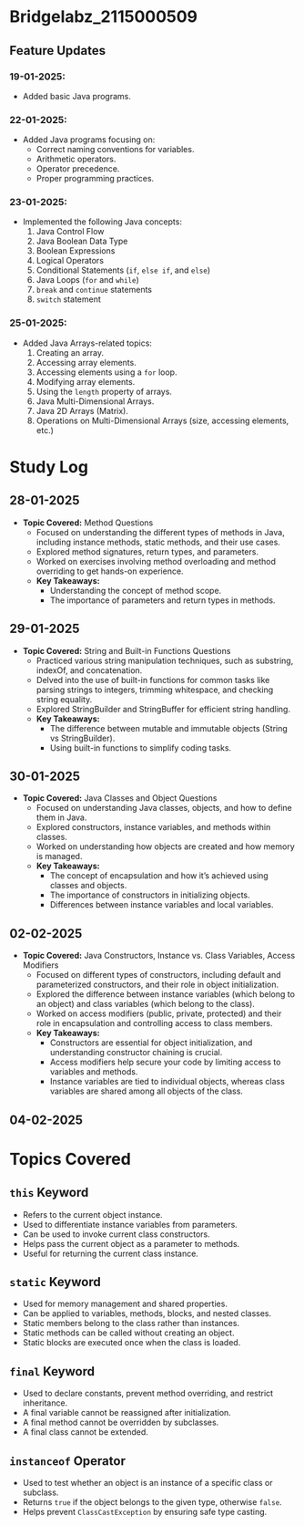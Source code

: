# Bridgelabz_2115000509

## Feature Updates

### 19-01-2025: 
- Added basic Java programs.

### 22-01-2025: 
- Added Java programs focusing on:
  - Correct naming conventions for variables.
  - Arithmetic operators.
  - Operator precedence.
  - Proper programming practices.

### 23-01-2025: 
- Implemented the following Java concepts:
  1. Java Control Flow
  2. Java Boolean Data Type
  3. Boolean Expressions
  4. Logical Operators
  5. Conditional Statements (`if`, `else if`, and `else`)
  6. Java Loops (`for` and `while`)
  7. `break` and `continue` statements
  8. `switch` statement

### 25-01-2025: 
- Added Java Arrays-related topics:
  1. Creating an array.
  2. Accessing array elements.
  3. Accessing elements using a `for` loop.
  4. Modifying array elements.
  5. Using the `length` property of arrays.
  6. Java Multi-Dimensional Arrays.
  7. Java 2D Arrays (Matrix).
  8. Operations on Multi-Dimensional Arrays (size, accessing elements, etc.)

# Study Log

## 28-01-2025
- **Topic Covered:** Method Questions
  - Focused on understanding the different types of methods in Java, including instance methods, static methods, and their use cases.
  - Explored method signatures, return types, and parameters.
  - Worked on exercises involving method overloading and method overriding to get hands-on experience.
  - **Key Takeaways:**
    - Understanding the concept of method scope.
    - The importance of parameters and return types in methods.

## 29-01-2025
- **Topic Covered:** String and Built-in Functions Questions
  - Practiced various string manipulation techniques, such as substring, indexOf, and concatenation.
  - Delved into the use of built-in functions for common tasks like parsing strings to integers, trimming whitespace, and checking string equality.
  - Explored StringBuilder and StringBuffer for efficient string handling.
  - **Key Takeaways:**
    - The difference between mutable and immutable objects (String vs StringBuilder).
    - Using built-in functions to simplify coding tasks.

## 30-01-2025
- **Topic Covered:** Java Classes and Object Questions
  - Focused on understanding Java classes, objects, and how to define them in Java.
  - Explored constructors, instance variables, and methods within classes.
  - Worked on understanding how objects are created and how memory is managed.
  - **Key Takeaways:**
    - The concept of encapsulation and how it’s achieved using classes and objects.
    - The importance of constructors in initializing objects.
    - Differences between instance variables and local variables.

## 02-02-2025
- **Topic Covered:** Java Constructors, Instance vs. Class Variables, Access Modifiers
  - Focused on different types of constructors, including default and parameterized constructors, and their role in object initialization.
  - Explored the difference between instance variables (which belong to an object) and class variables (which belong to the class).
  - Worked on access modifiers (public, private, protected) and their role in encapsulation and controlling access to class members.
  - **Key Takeaways:**
    - Constructors are essential for object initialization, and understanding constructor chaining is crucial.
    - Access modifiers help secure your code by limiting access to variables and methods.
    - Instance variables are tied to individual objects, whereas class variables are shared among all objects of the class.
## 04-02-2025
# Topics Covered

## `this` Keyword
- Refers to the current object instance.
- Used to differentiate instance variables from parameters.
- Can be used to invoke current class constructors.
- Helps pass the current object as a parameter to methods.
- Useful for returning the current class instance.

## `static` Keyword
- Used for memory management and shared properties.
- Can be applied to variables, methods, blocks, and nested classes.
- Static members belong to the class rather than instances.
- Static methods can be called without creating an object.
- Static blocks are executed once when the class is loaded.

## `final` Keyword
- Used to declare constants, prevent method overriding, and restrict inheritance.
- A final variable cannot be reassigned after initialization.
- A final method cannot be overridden by subclasses.
- A final class cannot be extended.

## `instanceof` Operator
- Used to test whether an object is an instance of a specific class or subclass.
- Returns `true` if the object belongs to the given type, otherwise `false`.
- Helps prevent `ClassCastException` by ensuring safe type casting.

